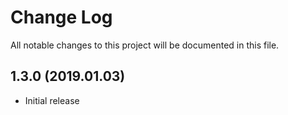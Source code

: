 # Change Log

All notable changes to this project will be documented in this file.

## 1.3.0 (2019.01.03)

- Initial release
